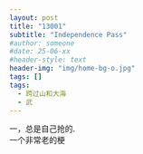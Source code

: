 ```yaml
---
layout: post
title: "13001"
subtitle: "Independence Pass"
#author: someone
#date: 25-06-xx
#header-style: text
header-img: "img/home-bg-o.jpg"
tags: []
tags:
  - 跨过山和大海
  - 武
---
```


一，总是自己抢的.  
一个非常老的梗

